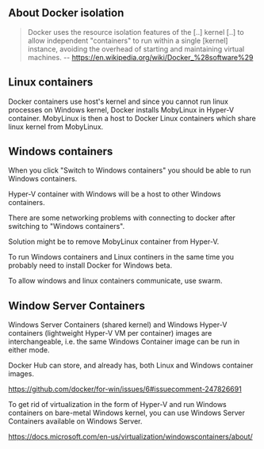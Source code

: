 ## About Docker isolation

> Docker uses the resource isolation features of the [..] kernel [..] to allow independent "containers" to run within a single [kernel] instance, avoiding the overhead of starting and maintaining virtual machines.
> -- https://en.wikipedia.org/wiki/Docker_%28software%29

## Linux containers

Docker containers use host's kernel and since you cannot run linux processes on Windows kernel, Docker installs MobyLinux in Hyper-V container. MobyLinux is then a host to Docker Linux containers which share linux kernel from MobyLinux.

## Windows containers

When you click "Switch to Windows containers" you should be able to run Windows containers.

Hyper-V container with Windows will be a host to other Windows containers.

There are some networking problems with connecting to docker after switching to "Windows containers".

Solution might be to remove MobyLinux container from Hyper-V.

To run Windows containers and Linux continers in the same time you probably need to install Docker for Windows beta.

To allow windows and linux containers communicate, use swarm.

## Window Server Containers

Windows Server Containers (shared kernel) and Windows Hyper-V containers (lightweight Hyper-V VM per container) images are interchangeable, i.e. the same Windows Container image can be run in either mode.

Docker Hub can store, and already has, both Linux and Windows container images.

https://github.com/docker/for-win/issues/6#issuecomment-247826691

To get rid of virtualization in the form of Hyper-V and run Windows containers on bare-metal Windows kernel, you can use Windows Server Containers available on Windows Server.

https://docs.microsoft.com/en-us/virtualization/windowscontainers/about/
